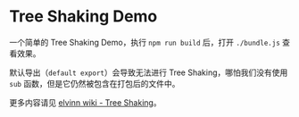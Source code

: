 # Tree Shaking Demo

一个简单的 Tree Shaking Demo，执行 `npm run build` 后，打开 `./bundle.js` 查看效果。

默认导出（`default export`）会导致无法进行 Tree Shaking，哪怕我们没有使用 `sub` 函数，但是它仍然被包含在打包后的文件中。

更多内容请见 [elvinn wiki - Tree Shaking](https://elvinn.wiki/frontend-other/tree-shaking.html)。
